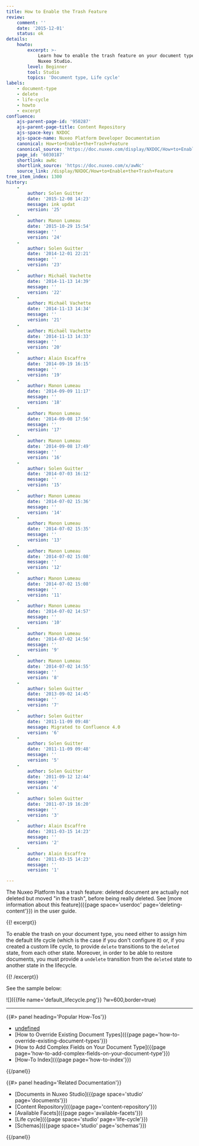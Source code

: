 ```yaml
---
title: How to Enable the Trash Feature
review:
    comment: ''
    date: '2015-12-01'
    status: ok
details:
    howto:
        excerpt: >-
            Learn how to enable the trash feature on your document type using
            Nuxeo Studio.
        level: Beginner
        tool: Studio
        topics: 'Document type, Life cycle'
labels:
    - document-type
    - delete
    - life-cycle
    - howto
    - excerpt
confluence:
    ajs-parent-page-id: '950287'
    ajs-parent-page-title: Content Repository
    ajs-space-key: NXDOC
    ajs-space-name: Nuxeo Platform Developer Documentation
    canonical: How+to+Enable+the+Trash+Feature
    canonical_source: 'https://doc.nuxeo.com/display/NXDOC/How+to+Enable+the+Trash+Feature'
    page_id: '6030187'
    shortlink: awNc
    shortlink_source: 'https://doc.nuxeo.com/x/awNc'
    source_link: /display/NXDOC/How+to+Enable+the+Trash+Feature
tree_item_index: 1300
history:
    -
        author: Solen Guitter
        date: '2015-12-08 14:23'
        message: ink updat
        version: '25'
    -
        author: Manon Lumeau
        date: '2015-10-29 15:54'
        message: ''
        version: '24'
    -
        author: Solen Guitter
        date: '2014-12-01 22:21'
        message: ''
        version: '23'
    -
        author: Michaël Vachette
        date: '2014-11-13 14:39'
        message: ''
        version: '22'
    -
        author: Michaël Vachette
        date: '2014-11-13 14:34'
        message: ''
        version: '21'
    -
        author: Michaël Vachette
        date: '2014-11-13 14:33'
        message: ''
        version: '20'
    -
        author: Alain Escaffre
        date: '2014-09-19 16:15'
        message: ''
        version: '19'
    -
        author: Manon Lumeau
        date: '2014-09-09 11:17'
        message: ''
        version: '18'
    -
        author: Manon Lumeau
        date: '2014-09-08 17:56'
        message: ''
        version: '17'
    -
        author: Manon Lumeau
        date: '2014-09-08 17:49'
        message: ''
        version: '16'
    -
        author: Solen Guitter
        date: '2014-07-03 16:12'
        message: ''
        version: '15'
    -
        author: Manon Lumeau
        date: '2014-07-02 15:36'
        message: ''
        version: '14'
    -
        author: Manon Lumeau
        date: '2014-07-02 15:35'
        message: ''
        version: '13'
    -
        author: Manon Lumeau
        date: '2014-07-02 15:08'
        message: ''
        version: '12'
    -
        author: Manon Lumeau
        date: '2014-07-02 15:08'
        message: ''
        version: '11'
    -
        author: Manon Lumeau
        date: '2014-07-02 14:57'
        message: ''
        version: '10'
    -
        author: Manon Lumeau
        date: '2014-07-02 14:56'
        message: ''
        version: '9'
    -
        author: Manon Lumeau
        date: '2014-07-02 14:55'
        message: ''
        version: '8'
    -
        author: Solen Guitter
        date: '2013-09-02 14:45'
        message: ''
        version: '7'
    -
        author: Solen Guitter
        date: '2011-11-09 09:48'
        message: Migrated to Confluence 4.0
        version: '6'
    -
        author: Solen Guitter
        date: '2011-11-09 09:48'
        message: ''
        version: '5'
    -
        author: Solen Guitter
        date: '2011-09-12 12:44'
        message: ''
        version: '4'
    -
        author: Solen Guitter
        date: '2011-07-19 16:20'
        message: ''
        version: '3'
    -
        author: Alain Escaffre
        date: '2011-03-15 14:23'
        message: ''
        version: '2'
    -
        author: Alain Escaffre
        date: '2011-03-15 14:23'
        message: ''
        version: '1'

---
```

The Nuxeo Platform has a trash feature: deleted document are actually not deleted but moved "in the trash", before being really deleted. See [more information about this feature]({{page space='userdoc' page='deleting-content'}}) in the user guide.

{{! excerpt}}

To enable the trash on your document type, you need either to assign him the default life cycle (which is the case if you don't configure it) or, if you created a custom life cycle, to provide `delete` transitions to the `deleted` state, from each other state. Moreover, in order to be able to restore documents, you must provide a `undelete` transition from the `deleted` state to another state in the lifecycle.

{{! /excerpt}}

See the sample below:

![]({{file name='default_lifecycle.png'}} ?w=600,border=true)

* * *

<div class="row" data-equalizer data-equalize-on="medium"><div class="column medium-6">{{#> panel heading='Popular How-Tos'}}

*   [undefined]()&nbsp;
*   [How to Override Existing Document Types]({{page page='how-to-override-existing-document-types'}}) &nbsp;
*   [How to Add Complex Fields on Your Document Type]({{page page='how-to-add-complex-fields-on-your-document-type'}})
*   [How-To Index]({{page page='how-to-index'}})

{{/panel}}</div><div class="column medium-6">{{#> panel heading='Related Documentation'}}

*   [Documents in Nuxeo Studio]({{page space='studio' page='documents'}})
*   [Content Repository]({{page page='content-repository'}})
*   [Available Facets]({{page page='available-facets'}})
*   [Life cycle]({{page space='studio' page='life-cycle'}})
*   [Schemas]({{page space='studio' page='schemas'}})

{{/panel}}</div></div>
